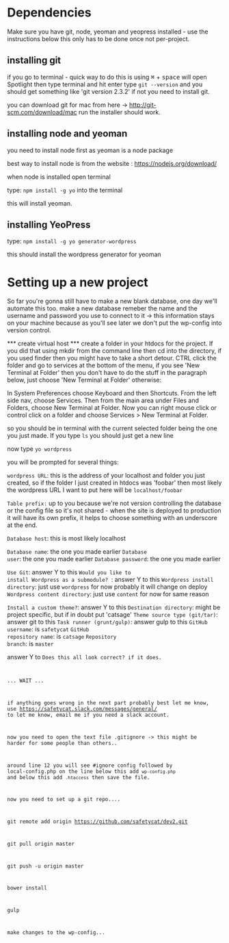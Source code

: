 # Dependencies
Make sure you have git, node, yeoman and yeopress installed - use the instructions below this only has to be done once not per-project.

## installing git
if you go to terminal - quick way to do this is using <kbd>⌘</kbd> + <kbd>space</kbd> will open Spotlight then type terminal and hit enter type <code>git --version</code> and you should get something like 'git version 2.3.2' if not you need to install git.

you can download git for mac from here -> http://git-scm.com/download/mac run the installer should work. 

## installing node and yeoman
you need to install node first as yeoman is a node package

best way to install node is from the website : https://nodejs.org/download/

when node is installed open terminal

type: 
    <code>npm install -g yo</code>
into the terminal

this will install yeoman.

## installing YeoPress
type:
    <code>npm install -g yo generator-wordpress</code>
    
this should install the wordpress generator for yeoman

# Setting up a new project

So far you're gonna still have to make a new blank database, one day we'll automate this too. make a new database remeber the name and the username and password you use to connect to it -> this information stays on your machine because as you'll see later we don't put the wp-config into version control.


*** create virtual host ***
create a folder in your htdocs for the project. If you did that using mkdir from the command line then cd into the directory, if you used finder then you might have to take a short detour. CTRL click the folder and go to services at the bottom of the menu, if you see 'New Terminal at Folder' then you don't have to do the stuff in the paragraph below, just choose 'New Terminal at Folder' otherwise:

In System Preferences choose Keyboard and then Shortcuts. From the left side nav, choose Services. Then from the main area under Files and Folders, choose New Terminal at Folder. Now you can right mouse click or control click on a folder and choose Services > New Terminal at Folder. 

so you should be in terminal with the current selected folder being the one you just made. If you type <code>ls</code> you should just get a new line

now type <code>yo wordpress</code>

you will be prompted for several things:

<code>wordpress URL</code>: this is the address of your localhost and folder you just created, so if the folder I just created in htdocs was 'foobar' then most likely the wordpress URL I want to put here will be <code>localhost/foobar</code>

<code>Table prefix:</code> up to you because we're not version controlling the database or the config file so it's not shared - when the site is deployed to production it will have its own prefix, it helps to choose something with an underscore at the end.

<code>Database host</code>: this is most likely localhost

<code>Database name</code>: the one you made earlier
<code>Database user</code>: the one you made earlier
<code>Database password</code>: the one you made earlier

<code>Use Git</code>: answer Y to this
<code>Would you like to install Wordpress as a submodule? </code>: answer Y to this
<code>Wordpress install directory</code>: just use <code>wordpress</code> for now probably it will change on deploy
<code>Wordpress content directory</code>: just use <code>content</code> for now for same reason

<code>Install a custom theme?</code>: answer Y to this
<code>Destination directory</code>: might be project specific, but if in doubt put 'catsage'
<code>Theme source type (git/tar)</code>: answer git to this
<code>Task runner (grunt/gulp)</code>: answer gulp to this
<code>GitHub username</code>: is <code>safetycat</code>
<code>GitHub repository name</code>: is <code>catsage</code>
<code>Repository branch</code>: is <code>master</code>

answer Y to <code>Does this all look correct? if it does.

... WAIT ...

if anything goes wrong in the next part probably best let me know, use https://safetycat.slack.com/messages/general/ to let me know, email me if you need a slack account.

now you need to open the text file .gitignore -> this might be harder for some people than others.. 

around line 12 you will see #ignore config followed by local-config.php on the line below this add <code>wp-config.php</code> and below this add <code>.htaccess</code> then save the file.

now you need to set up a git repo....

git remote add origin https://github.com/safetycat/dev2.git

git pull origin master

git push -u origin master

bower install

gulp

make changes to the wp-config...
